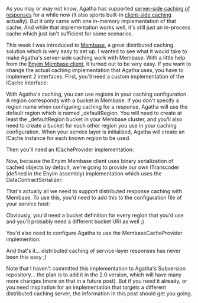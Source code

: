 As you may or may not know, Agatha has supported <a href="/blog/2010/06/using-agathas-server-side-caching/">server-side caching of responses</a> for a while now (it also sports built-in <a href="/blog/2010/08/using-agathas-client-side-caching/">client-side caching</a> actually). But it only came with one in-memory implementation of that cache. And while that implementation works well, it's still just an in-process cache which just isn't sufficient for some scenarios.

This week I was introduced to <a href="http://www.membase.org/">Membase</a>, a great distributed caching solution which is very easy to set up. I wanted to see what it would take to make Agatha's server-side caching work with Membase. With a little help from the <a href="http://memcached.enyim.com/">Enyim Membase client</a>, it turned out to be very easy.  If you want to change the actual caching implementation that Agatha uses, you have to implement 2 interfaces. First, you'll need a custom implementation of the ICache interface:

<script src="https://gist.github.com/3728632.js?file=s1.cs"></script>

With Agatha's caching, you can use regions in your caching configuration. A region corresponds with a bucket in Membase.  If you don't specify a region name when configuring caching for a response, Agatha will use the default region which is named _defaultRegion.  You will need to create at least the _defaultRegion bucket in your Membase cluster, and you'll also need to create a bucket for each other region you use in your caching configuration.  When your service layer is initialized, Agatha will create an ICache instance for each known region to be used. 

Then you'll need an ICacheProvider implementation:

<script src="https://gist.github.com/3728632.js?file=s2.cs"></script>

Now, because the Enyim Membase client uses binary serialization of cached objects by default, we're going to provide our own ITranscoder (defined in the Enyim assembly) implementation which uses the DataContractSerializer:

<script src="https://gist.github.com/3728632.js?file=s3.cs"></script>

That's actually all we need to support distributed response caching with Membase.  To use this, you'd need to add this to the configuration file of your service host:

<script src="https://gist.github.com/3728632.js?file=s4.xml"></script>

Obviously, you'd need a bucket definition for every region that you'd use and you'll probably need a different bucket URI as well ;)

You'd also need to configure Agatha to use the MembaseCacheProvider implemention:

<script src="https://gist.github.com/3728632.js?file=s5.cs"></script>

And that's it... distributed caching of service-layer responses has never been this easy ;)

Note that I haven't committed this implementation to Agatha's Subversion repository... the plan is to add it in the 2.0 version, which will have many more changes (more on that in a future post).  But if you need it already, or you need inspiration for an implementation that targets a different distributed caching server, the information in this post should get you going.